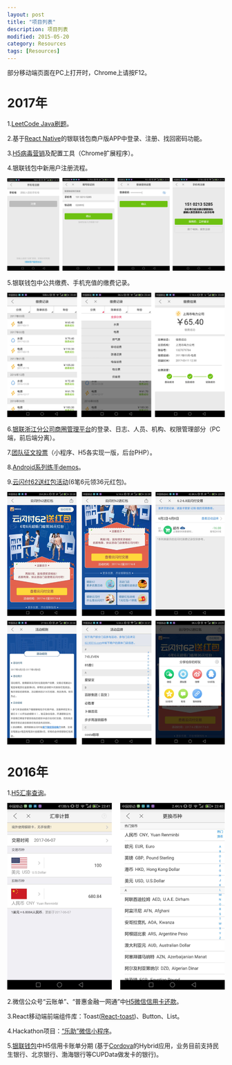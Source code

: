 ```yaml
---
layout: post
title: "项目列表"
description: 项目列表
modified: 2015-05-20
category: Resources
tags: [Resources]
---
```


部分移动端页面在PC上打开时，Chrome上请按F12。

# 2017年

1.[LeetCode Java刷题](https://github.com/zhhgit/LeetCode-practice)。

2.基于[React Native](http://facebook.github.io/react-native/)的银联钱包商户版APP中登录、注册、找回密码功能。

3.[H5病毒营销](https://wallet.95516.com/s/wl/web/activity/vMarketing2/html/snsIndex.html)及配置工具（Chrome扩展程序）。

4.银联钱包中新用户注册流程。

<img src="../images/projects/2017_wallet_register.png" class="post-img"/>

5.银联钱包中公共缴费、手机充值的缴费记录。

<img src="../images/projects/2017_wallet_pay_history.png" class="post-img"/>

6.[银联浙江分公司商圈管理平台](https://zj.95516.com/bdp/web/login/html/login.html)的登录、日志、人员、机构、权限管理部分（PC端，前后端分离）。

7.[团队征文投票](https://github.com/zhhgit/Vote)（小程序、H5各实现一版，后台PHP）。

8.[Android系列练手demos](http://zhanghao90.cn/Blog/android/android-demos)。

9.[云闪付62送红包活动](https://wallet.95516.com/s/wl/web/activity/bonus/html/bonus.html)(6笔6元领36元红包)。

<img src="../images/projects/2017_wallet_62_bonus.png" class="post-img"/>

# 2016年

1.[H5汇率查询](https://wallet.95516.com/s/wl/web/402/page/life/exchange.html)。

<img src="../images/projects/2016_wallet_rate.png" class="post-img"/>

2.微信公众号“云账单”、“普惠金融一网通”中[H5微信信用卡还款](https://wallet.95516.com/s/wl/web/3rdH5/creditPay/html/creditPay.html)。

3.React移动端前端组件库：Toast([React-toast](https://github.com/zhhgit/React-toast))、Button、List。

4.Hackathon项目：[“乐助”微信小程序](https://github.com/zhhgit/Lezhu)。

5.[银联钱包](https://wallet.95516.net/upweixin/client/html/help/download.html)中H5信用卡账单分期
(基于[Cordova](http://cordova.apache.org/)的Hybrid应用，业务目前支持民生银行、北京银行、渤海银行等CUPData做发卡的银行)。

